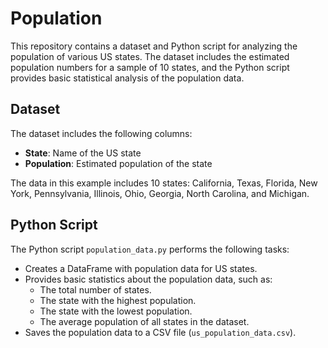 # Population

This repository contains a dataset and Python script for analyzing the population of various US states. The dataset includes the estimated population numbers for a sample of 10 states, and the Python script provides basic statistical analysis of the population data.

## Dataset

The dataset includes the following columns:

- **State**: Name of the US state
- **Population**: Estimated population of the state

The data in this example includes 10 states: California, Texas, Florida, New York, Pennsylvania, Illinois, Ohio, Georgia, North Carolina, and Michigan.

## Python Script

The Python script `population_data.py` performs the following tasks:

- Creates a DataFrame with population data for US states.
- Provides basic statistics about the population data, such as:
  - The total number of states.
  - The state with the highest population.
  - The state with the lowest population.
  - The average population of all states in the dataset.
- Saves the population data to a CSV file (`us_population_data.csv`).
